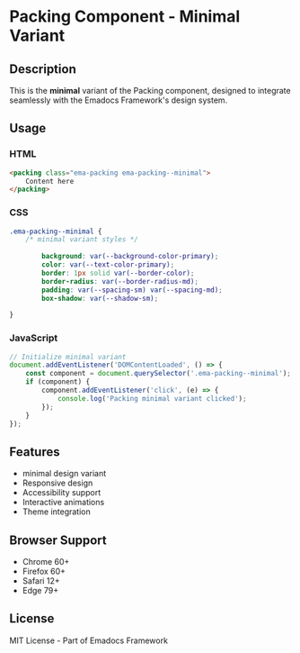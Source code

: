 # Packing Component - Minimal Variant

## Description
This is the **minimal** variant of the Packing component, designed to integrate seamlessly with the Emadocs Framework's design system.

## Usage

### HTML
```html
<packing class="ema-packing ema-packing--minimal">
    Content here
</packing>
```

### CSS
```css
.ema-packing--minimal {
    /* minimal variant styles */
    
        background: var(--background-color-primary);
        color: var(--text-color-primary);
        border: 1px solid var(--border-color);
        border-radius: var(--border-radius-md);
        padding: var(--spacing-sm) var(--spacing-md);
        box-shadow: var(--shadow-sm);
    
}
```

### JavaScript
```javascript
// Initialize minimal variant
document.addEventListener('DOMContentLoaded', () => {
    const component = document.querySelector('.ema-packing--minimal');
    if (component) {
        component.addEventListener('click', (e) => {
            console.log('Packing minimal variant clicked');
        });
    }
});
```

## Features
- minimal design variant
- Responsive design
- Accessibility support
- Interactive animations
- Theme integration

## Browser Support
- Chrome 60+
- Firefox 60+
- Safari 12+
- Edge 79+

## License
MIT License - Part of Emadocs Framework
